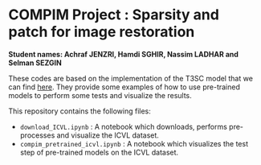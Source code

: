 # COMPIM Project : Sparsity and patch for image restoration

**Student names: Achraf JENZRI, Hamdi SGHIR, Nassim LADHAR and Selman SEZGIN**

These codes are based on the implementation of the T3SC model that we can find [here](https://github.com/inria-thoth/T3SC). They provide some examples of how to use pre-trained models to perform some tests and visualize the results.

This repository contains the following files:
- `download_ICVL.ipynb` : A notebook which downloads, performs pre-processes and visualize the ICVL dataset.
- `compim_pretrained_icvl.ipynb` : A notebook which visualizes the test step of pre-trained models on the ICVL dataset.